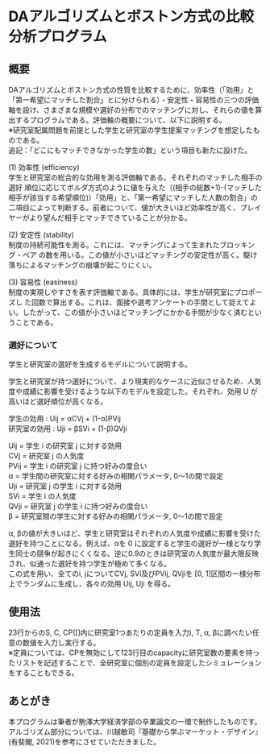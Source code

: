 # DAアルゴリズムとボストン方式の比較分析プログラム
## 概要
DAアルゴリズムとボストン方式の性質を比較するために、効率性（「効用」と「第一希望にマッチした割合」とに分けられる）・安定性・容易性の三つの評価軸を設け、さまざまな規模や選好の分布でのマッチングに対し、それらの値を算出するプログラムである。評価軸の概要について、以下に説明する。   
※研究室配属問題を前提とした学生と研究室の学生提案マッチングを想定したものである。  
追記：「どこにもマッチできなかった学生の数」という項目も新たに設けた。  


(1) 効率性 (efficiency)  
学生と研究室の総合的な効用を測る評価軸である。それぞれのマッチした相手の選好
順位に応じてボルダ方式のように値を与えた（(相手の総数+1)-(マッチした相手が該当する希望順位)）「効用」と、「第一希望にマッチした人数の割合」の二項目によって判断する。前者について、値が大きいほど効率性が高く、プレイヤーがより望んだ相手とマッチできていることが分かる。  

(2) 安定性 (stability)  
制度の持続可能性を測る。これには、マッチングによって生まれたブロッキング・ペア
の数を用いる。この値が小さいほどマッチングの安定性が高く。駆け落ちによるマッチングの崩壊が起こりにくい。  

(3) 容易性 (easiness)  
制度の実現しやすさを表す評価軸である。具体的には、学生が研究室にプロポーズし
た回数で算出する。これは、面接や選考アンケートの手間として捉えてよい。したがって、この値が小さいほどマッチングにかかる手間が少なく済むということである。  

### 選好について
学生と研究室の選好を生成するモデルについて説明する。

学生と研究室が持つ選好について、より現実的なケースに近似させるため、人気度や成績に影響を受けるような以下のモデルを設定した。それぞれ、効用 U が高いほど選好順位が高くなる。  

学生の効用 : Uij = αCVj + (1-α)PVij  
研究室の効用 : Uji = βSVi + (1-β)QVji  

Uij = 学生 i の研究室 j に対する効用  
CVj = 研究室 j の人気度  
PVij = 学生 i の研究室 j に持つ好みの度合い  
α = 学生間の研究室に対する好みの相関パラメータ, 0〜1の間で設定   
Uji = 研究室 j の学生 i に対する効用  
SVi = 学生 i の人気度  
QVji = 研究室 j の学生 i に持つ好みの度合い  
β = 研究室間の学生に対する好みの相関パラメータ, 0〜1の間で設定  

α, βの値が大きいほど、学生と研究室はそれぞれの人気度や成績に影響を受けた選好を持つことになる。例えば、αを 0 に設定すると学生の選好が一様となり学生同士の競争が起きにくくなる。逆に0.9のときは研究室の人気度が最大限反映され、似通った選好を持つ学生が極めて多くなる。  
この式を用い、全てのi, jについてCVj, SVi及びPVij, QVjiを [0, 1]区間の一様分布上でランダムに生成し、各々の効用 Uij, Uji を得る。 

## 使用法
23行からのS, C, CP([]内に研究室1つあたりの定員を入力), T, α, βに調べたい任意の数値を入力し実行する。  
※定員については、CPを無効にして123行目のcapacityに研究室数の要素を持ったリストを記述することで、全研究室に個別の定員を設定したシミュレーションをすることもできる。

## あとがき
本プログラムは筆者が駒澤大学経済学部の卒業論文の一環で制作したものです。アルゴリズム部分については、川越敏司『基礎から学ぶマーケット・デザイン』(有斐閣, 2021)を参考にさせていただきました。
